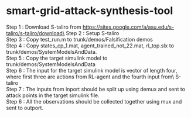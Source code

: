 # smart-grid-attack-synthesis-tool

Step 1 : Download S-taliro from https://sites.google.com/a/asu.edu/s-taliro/s-taliro/download\
Step 2 : Setup S-taliro\
Step 3 : Copy test_run.m to trunk/demos/Falsification demos\
Step 4 : Copy states_cp_1.mat, agent_trained_not_22.mat, rl_top.slx to trunk/demos/SystemModelsAndData.\
Step 5 : Copy the target simulink model to trunk/demos/SystemModelsAndData\
Step 6 : The input for the target simulink model is vector of length four, where first three are actions from RL-agent and the fourth input from\ S-taliro\
Step 7 : The inputs from inport should be split up using demux and sent to attack points in the target simulink file.\
Step 6 : All the observations should be collected together using mux and sent to outport.

